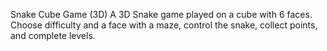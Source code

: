 Snake Cube Game (3D)
A 3D Snake game played on a cube with 6 faces.
Choose difficulty and a face with a maze, control the snake, collect points, and complete levels.
